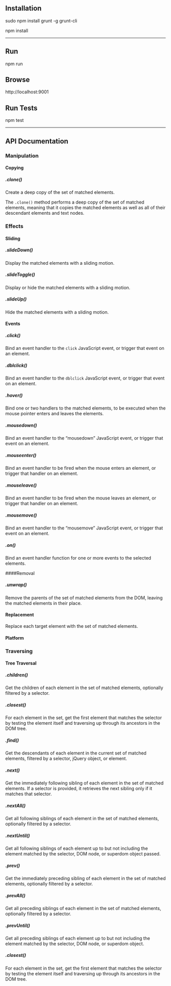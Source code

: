 ## Installation

sudo npm install grunt -g grunt-cli

npm install

---

## Run

npm run

## Browse

http://localhost:9001

## Run Tests

npm test

---

## API Documentation

### Manipulation

#### Copying

##### .clone()

Create a deep copy of the set of matched elements.

The `.clone()` method performs a deep copy of the set of matched elements, meaning that it copies the matched elements as well as all of their descendant elements and text nodes.

### Effects

#### Sliding

##### .slideDown()

Display the matched elements with a sliding motion.

##### .slideToggle()

Display or hide the matched elements with a sliding motion.

##### .slideUp()

Hide the matched elements with a sliding motion.

#### Events

##### .click()

Bind an event handler to the `click` JavaScript event, or trigger that event on an element.

##### .dblclick()

Bind an event handler to the `dblclick` JavaScript event, or trigger that event on an element.

##### .hover()

Bind one or two handlers to the matched elements, to be executed when the mouse pointer enters and leaves the elements.

##### .mousedown()

Bind an event handler to the “mousedown” JavaScript event, or trigger that event on an element.

##### .mouseenter()

Bind an event handler to be fired when the mouse enters an element, or trigger that handler on an element.

##### .mouseleave()

Bind an event handler to be fired when the mouse leaves an element, or trigger that handler on an element.

##### .mousemove()
Bind an event handler to the “mousemove” JavaScript event, or trigger that event on an element.

##### .on()
Bind an event handler function for one or more events to the selected elements.

####Removal

##### .unwrap()

Remove the parents of the set of matched elements from the DOM, leaving the matched elements in their place.

#### Replacement

Replace each target element with the set of matched elements.

#### Platform

### Traversing

#### Tree Traversal

##### .children()

Get the children of each element in the set of matched elements, optionally filtered by a selector.

##### .closest()

For each element in the set, get the first element that matches the selector by testing the element itself and traversing up through its ancestors in the DOM tree.

##### .find()

Get the descendants of each element in the current set of matched elements, filtered by a selector, jQuery object, or element.

##### .next()

Get the immediately following sibling of each element in the set of matched elements. If a selector is provided, it retrieves the next sibling only if it matches that selector.

##### .nextAll()

Get all following siblings of each element in the set of matched elements, optionally filtered by a selector.

##### .nextUntil()

Get all following siblings of each element up to but not including the element matched by the selector, DOM node, or superdom object passed.

##### .prev()

Get the immediately preceding sibling of each element in the set of matched elements, optionally filtered by a selector.

##### .prevAll()

Get all preceding siblings of each element in the set of matched elements, optionally filtered by a selector.

##### .prevUntil()

Get all preceding siblings of each element up to but not including the element matched by the selector, DOM node, or superdom object.

##### .closest()

For each element in the set, get the first element that matches the selector by testing the element itself and traversing up through its ancestors in the DOM tree.
